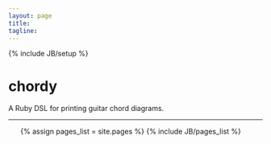 ```yaml
---
layout: page
title:
tagline: 
---
```

{% include JB/setup %}

# chordy
A Ruby DSL for printing guitar chord diagrams.

<hr>

<ul>
{% assign pages_list = site.pages %}
{% include JB/pages_list %}
</ul>
